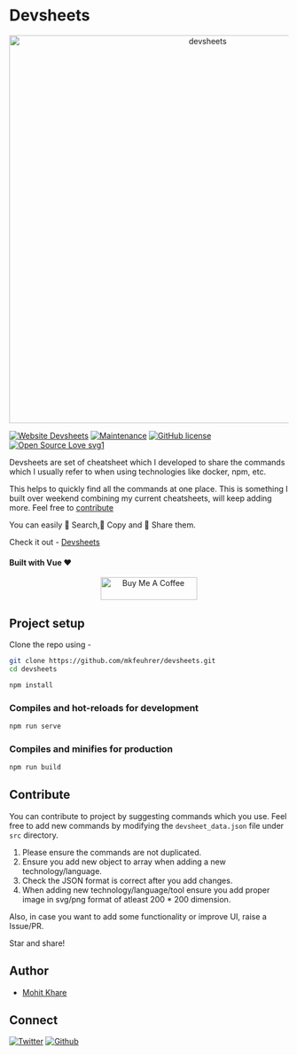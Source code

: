 # Devsheets

<p align="center">
<img alt="devsheets" title="Devsheets" src="https://raw.githubusercontent.com/mkfeuhrer/devsheets/master/devsheet-demo.png?token=AD2C5JYCXSA36KAJCPV5ZR27GZ3XS" width="700" height="auto" />
</p>

[![Website Devsheets](https://img.shields.io/website-up-down-green-red/http/shields.io.svg)](https://mohitkhare.me/devsheets)
[![Maintenance](https://img.shields.io/badge/Maintained%3F-yes-green.svg)](https://GitHub.com/mkfeuhrer/devsheets/graphs/commit-activity)
[![GitHub license](https://img.shields.io/github/license/Naereen/StrapDown.js.svg)](https://github.com/mkfeuhrer/devsheets/blob/master/LICENSE)
[![Open Source Love svg1](https://badges.frapsoft.com/os/v1/open-source.svg?v=103)](https://github.com/mkfeuhrer/devsheets/)

Devsheets are set of cheatsheet which I developed to share the commands which I usually refer to when using technologies like docker, npm, etc.

This helps to quickly find all the commands at one place. This is something I built over weekend combining my current cheatsheets, will keep adding more. Feel free to [contribute](#contribute)

You can easily 🔎 Search,📄 Copy and 💙 Share them.

Check it out - [Devsheets](https://mohitkhare.me/devsheets)

#### Built with Vue ❤️️

<p align="center">
<a href="https://www.buymeacoffee.com/chHAzigTb" target="_blank"><img src="https://cdn.buymeacoffee.com/buttons/default-orange.png" alt="Buy Me A Coffee" height="41" width="174"></a>
</p>

## Project setup

Clone the repo using -

```bash
git clone https://github.com/mkfeuhrer/devsheets.git
cd devsheets
```

```bash
npm install
```

### Compiles and hot-reloads for development

```bash
npm run serve
```

### Compiles and minifies for production

```bash
npm run build
```

## Contribute

You can contribute to project by suggesting commands which you use. Feel free to add new commands by modifying the `devsheet_data.json` file under `src` directory.

1. Please ensure the commands are not duplicated.
2. Ensure you add new object to array when adding a new technology/language.
3. Check the JSON format is correct after you add changes.
4. When adding new technology/language/tool ensure you add proper image in svg/png format of atleast 200 \* 200 dimension.

Also, in case you want to add some functionality or improve UI, raise a Issue/PR.

Star and share!

## Author

- [Mohit Khare](https://mohitkhare.me)

## Connect

[![Twitter][1.1]][1]
[![Github][6.1]][6]

[1.1]: http://i.imgur.com/tXSoThF.png "Twitter"
[6.1]: http://i.imgur.com/0o48UoR.png "Github"
[1]: http://www.twitter.com/mkfeuhrer
[6]: http://www.github.com/mkfeuhrer
